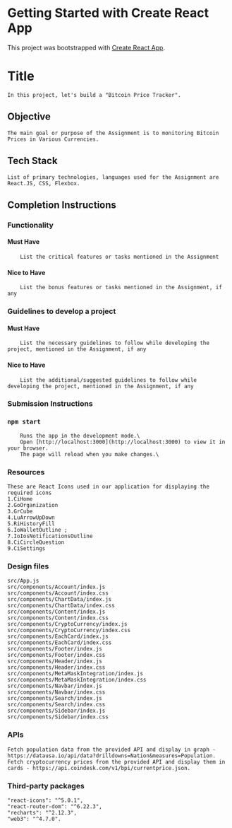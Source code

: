 # Getting Started with Create React App

This project was bootstrapped with [Create React App](https://github.com/facebook/create-react-app).

# Title

    In this project, let's build a "Bitcoin Price Tracker".

## Objective

    The main goal or purpose of the Assignment is to monitoring Bitcoin Prices in Various Currencies.

## Tech Stack

    List of primary technologies, languages used for the Assignment are React.JS, CSS, Flexbox.

## Completion Instructions

### Functionality

   #### Must Have

        List the critical features or tasks mentioned in the Assignment

   #### Nice to Have

        List the bonus features or tasks mentioned in the Assignment, if any

### Guidelines to develop a project

   #### Must Have

        List the necessary guidelines to follow while developing the project, mentioned in the Assignment, if any

   #### Nice to Have

        List the additional/suggested guidelines to follow while developing the project, mentioned in the Assignment, if any

### Submission Instructions
   ### `npm start`
        Runs the app in the development mode.\
        Open [http://localhost:3000](http://localhost:3000) to view it in your browser.
        The page will reload when you make changes.\


### Resources
    These are React Icons used in our application for displaying the required icons 
    1.CiHome
    2.GoOrganization 
    3.GrCube 
    4.LuArrowUpDown 
    5.RiHistoryFill 
    6.IoWalletOutline ;
    7.IoIosNotificationsOutline
    8.CiCircleQuestion 
    9.CiSettings 


### Design files

    src/App.js
    src/components/Account/index.js
    src/components/Account/index.css
    src/components/ChartData/index.js
    src/components/ChartData/index.css
    src/components/Content/index.js
    src/components/Content/index.css
    src/components/CryptoCurrency/index.js
    src/components/CryptoCurrency/index.css
    src/components/EachCard/index.js
    src/components/EachCard/index.css
    src/components/Footer/index.js
    src/components/Footer/index.css
    src/components/Header/index.js
    src/components/Header/index.css
    src/components/MetaMaskIntegration/index.js
    src/components/MetaMaskIntegration/index.css
    src/components/Navbar/index.js
    src/components/Navbar/index.css
    src/components/Search/index.js
    src/components/Search/index.css
    src/components/Sidebar/index.js
    src/components/Sidebar/index.css

### APIs

    Fetch population data from the provided API and display in graph - https://datausa.io/api/data?drilldowns=Nation&measures=Population.
    Fetch cryptocurrency prices from the provided API and display them in cards - https://api.coindesk.com/v1/bpi/currentprice.json.

### Third-party packages
    "react-icons": "^5.0.1",
    "react-router-dom": "^6.22.3",
    "recharts": "^2.12.3",
    "web3": "^4.7.0".
